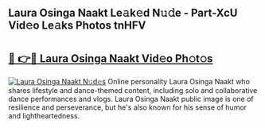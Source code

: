 ## Laura Osinga Naakt Le𝚊k𝚎d N𝚞𝚍e - Part-XcU Vid𝚎o Le𝚊ks Photos tnHFV

# <h2><a href="http://fb5118p.evod.top/?m=Laura+Osinga+Naakt">🔗 👉🔴 Laura Osinga Naakt Vid𝚎o Ph𝚘t𝚘s</a></h2>

[![Laura Osinga Naakt N𝚞d𝚎s](https://i.imgur.com/8V9OHl7.gif)](http://fb5118p.evod.top/?m=Laura+Osinga+Naakt)
Online personality Laura Osinga Naakt who shares lifestyle and dance-themed content, including solo and collaborative dance performances and vlogs. Laura Osinga Naakt public image is one of resilience and perseverance, but he's also known for his sense of humor and lightheartedness. 
